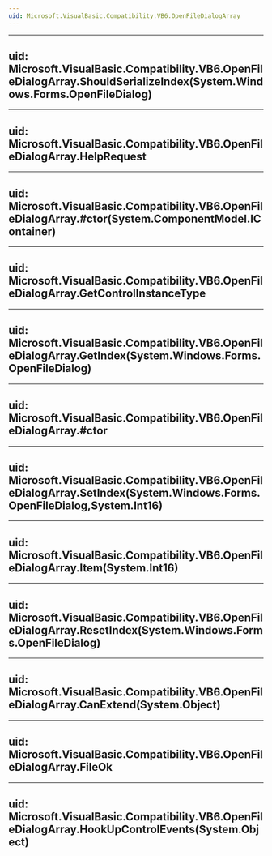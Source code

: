```yaml
---
uid: Microsoft.VisualBasic.Compatibility.VB6.OpenFileDialogArray
---
```


---
uid: Microsoft.VisualBasic.Compatibility.VB6.OpenFileDialogArray.ShouldSerializeIndex(System.Windows.Forms.OpenFileDialog)
---

---
uid: Microsoft.VisualBasic.Compatibility.VB6.OpenFileDialogArray.HelpRequest
---

---
uid: Microsoft.VisualBasic.Compatibility.VB6.OpenFileDialogArray.#ctor(System.ComponentModel.IContainer)
---

---
uid: Microsoft.VisualBasic.Compatibility.VB6.OpenFileDialogArray.GetControlInstanceType
---

---
uid: Microsoft.VisualBasic.Compatibility.VB6.OpenFileDialogArray.GetIndex(System.Windows.Forms.OpenFileDialog)
---

---
uid: Microsoft.VisualBasic.Compatibility.VB6.OpenFileDialogArray.#ctor
---

---
uid: Microsoft.VisualBasic.Compatibility.VB6.OpenFileDialogArray.SetIndex(System.Windows.Forms.OpenFileDialog,System.Int16)
---

---
uid: Microsoft.VisualBasic.Compatibility.VB6.OpenFileDialogArray.Item(System.Int16)
---

---
uid: Microsoft.VisualBasic.Compatibility.VB6.OpenFileDialogArray.ResetIndex(System.Windows.Forms.OpenFileDialog)
---

---
uid: Microsoft.VisualBasic.Compatibility.VB6.OpenFileDialogArray.CanExtend(System.Object)
---

---
uid: Microsoft.VisualBasic.Compatibility.VB6.OpenFileDialogArray.FileOk
---

---
uid: Microsoft.VisualBasic.Compatibility.VB6.OpenFileDialogArray.HookUpControlEvents(System.Object)
---

